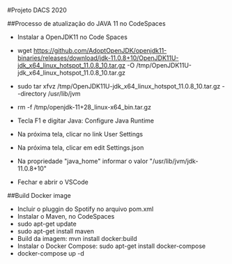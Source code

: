 #Projeto DACS 2020

##Processo de atualização do JAVA 11 no CodeSpaces
- Instalar a OpenJDK11 no Code Spaces
- wget https://github.com/AdoptOpenJDK/openjdk11-binaries/releases/download/jdk-11.0.8+10/OpenJDK11U-jdk_x64_linux_hotspot_11.0.8_10.tar.gz -O /tmp/OpenJDK11U-jdk_x64_linux_hotspot_11.0.8_10.tar.gz

- sudo tar xfvz /tmp/OpenJDK11U-jdk_x64_linux_hotspot_11.0.8_10.tar.gz --directory /usr/lib/jvm

- rm -f /tmp/openjdk-11+28_linux-x64_bin.tar.gz

- Tecla F1 e digitar Java: Configure Java Runtime
- Na próxima tela, clicar no link User Settings
- Na próxima tela, clicar em edit Settings.json
- Na propriedade "java_home" informar o valor "/usr/lib/jvm/jdk-11.0.8+10"
- Fechar e abrir o VSCode


##Build Docker image
- Incluir o pluggin do Spotify no arquivo pom.xml
- Instalar o Maven, no CodeSpaces
- sudo apt-get update
- sudo apt-get install maven
- Build da imagem: mvn install docker:build
- Instalar o Docker Compose: sudo apt-get install docker-compose
- docker-compose up -d